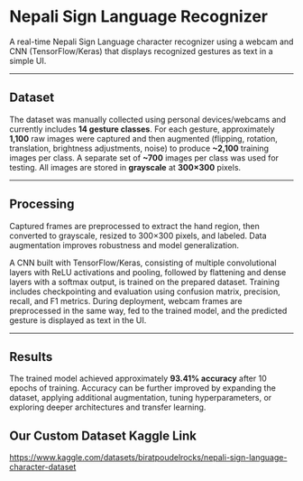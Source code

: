 # Nepali Sign Language Recognizer

A real-time Nepali Sign Language character recognizer using a webcam and CNN (TensorFlow/Keras) that displays recognized gestures as text in a simple UI.

---

## Dataset

The dataset was manually collected using personal devices/webcams and currently includes **14 gesture classes**. For each gesture, approximately **1,100** raw images were captured and then augmented (flipping, rotation, translation, brightness adjustments, noise) to produce **~2,100** training images per class. A separate set of **~700** images per class was used for testing. All images are stored in **grayscale** at **300×300** pixels.

---

## Processing

Captured frames are preprocessed to extract the hand region, then converted to grayscale, resized to 300×300 pixels, and labeled. Data augmentation improves robustness and model generalization.

A CNN built with TensorFlow/Keras, consisting of multiple convolutional layers with ReLU activations and pooling, followed by flattening and dense layers with a softmax output, is trained on the prepared dataset. Training includes checkpointing and evaluation using confusion matrix, precision, recall, and F1 metrics. During deployment, webcam frames are preprocessed in the same way, fed to the trained model, and the predicted gesture is displayed as text in the UI.

---

## Results

The trained model achieved approximately **93.41% accuracy** after 10 epochs of training. Accuracy can be further improved by expanding the dataset, applying additional augmentation, tuning hyperparameters, or exploring deeper architectures and transfer learning.

## Our Custom Dataset Kaggle Link
https://www.kaggle.com/datasets/biratpoudelrocks/nepali-sign-language-character-dataset


